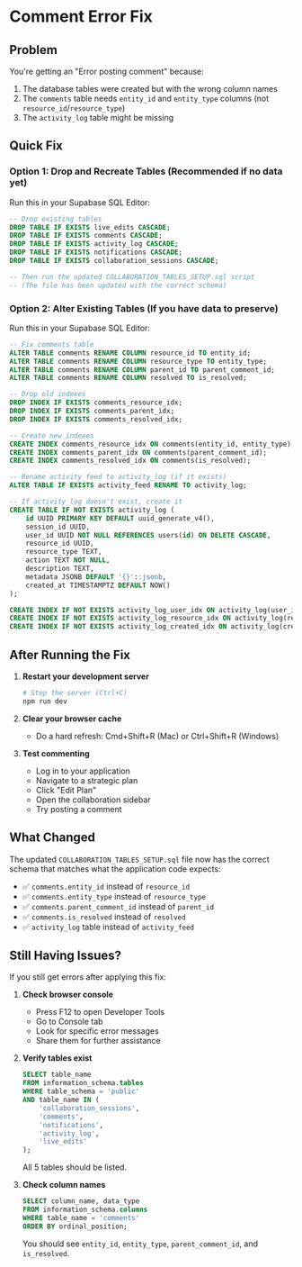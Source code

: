 # Comment Error Fix

## Problem
You're getting an "Error posting comment" because:
1. The database tables were created but with the wrong column names
2. The `comments` table needs `entity_id` and `entity_type` columns (not `resource_id`/`resource_type`)
3. The `activity_log` table might be missing

## Quick Fix

### Option 1: Drop and Recreate Tables (Recommended if no data yet)

Run this in your Supabase SQL Editor:

```sql
-- Drop existing tables
DROP TABLE IF EXISTS live_edits CASCADE;
DROP TABLE IF EXISTS comments CASCADE;
DROP TABLE IF EXISTS activity_log CASCADE;
DROP TABLE IF EXISTS notifications CASCADE;
DROP TABLE IF EXISTS collaboration_sessions CASCADE;

-- Then run the updated COLLABORATION_TABLES_SETUP.sql script
-- (The file has been updated with the correct schema)
```

### Option 2: Alter Existing Tables (If you have data to preserve)

Run this in your Supabase SQL Editor:

```sql
-- Fix comments table
ALTER TABLE comments RENAME COLUMN resource_id TO entity_id;
ALTER TABLE comments RENAME COLUMN resource_type TO entity_type;
ALTER TABLE comments RENAME COLUMN parent_id TO parent_comment_id;
ALTER TABLE comments RENAME COLUMN resolved TO is_resolved;

-- Drop old indexes
DROP INDEX IF EXISTS comments_resource_idx;
DROP INDEX IF EXISTS comments_parent_idx;
DROP INDEX IF EXISTS comments_resolved_idx;

-- Create new indexes
CREATE INDEX comments_resource_idx ON comments(entity_id, entity_type);
CREATE INDEX comments_parent_idx ON comments(parent_comment_id);
CREATE INDEX comments_resolved_idx ON comments(is_resolved);

-- Rename activity_feed to activity_log (if it exists)
ALTER TABLE IF EXISTS activity_feed RENAME TO activity_log;

-- If activity_log doesn't exist, create it
CREATE TABLE IF NOT EXISTS activity_log (
    id UUID PRIMARY KEY DEFAULT uuid_generate_v4(),
    session_id UUID,
    user_id UUID NOT NULL REFERENCES users(id) ON DELETE CASCADE,
    resource_id UUID,
    resource_type TEXT,
    action TEXT NOT NULL,
    description TEXT,
    metadata JSONB DEFAULT '{}'::jsonb,
    created_at TIMESTAMPTZ DEFAULT NOW()
);

CREATE INDEX IF NOT EXISTS activity_log_user_idx ON activity_log(user_id);
CREATE INDEX IF NOT EXISTS activity_log_resource_idx ON activity_log(resource_id, resource_type);
CREATE INDEX IF NOT EXISTS activity_log_created_idx ON activity_log(created_at DESC);
```

## After Running the Fix

1. **Restart your development server**
   ```bash
   # Stop the server (Ctrl+C)
   npm run dev
   ```

2. **Clear your browser cache**
   - Do a hard refresh: Cmd+Shift+R (Mac) or Ctrl+Shift+R (Windows)

3. **Test commenting**
   - Log in to your application
   - Navigate to a strategic plan
   - Click "Edit Plan"
   - Open the collaboration sidebar
   - Try posting a comment

## What Changed

The updated `COLLABORATION_TABLES_SETUP.sql` file now has the correct schema that matches what the application code expects:

- ✅ `comments.entity_id` instead of `resource_id`
- ✅ `comments.entity_type` instead of `resource_type`
- ✅ `comments.parent_comment_id` instead of `parent_id`
- ✅ `comments.is_resolved` instead of `resolved`
- ✅ `activity_log` table instead of `activity_feed`

## Still Having Issues?

If you still get errors after applying this fix:

1. **Check browser console**
   - Press F12 to open Developer Tools
   - Go to Console tab
   - Look for specific error messages
   - Share them for further assistance

2. **Verify tables exist**
   ```sql
   SELECT table_name 
   FROM information_schema.tables 
   WHERE table_schema = 'public' 
   AND table_name IN (
       'collaboration_sessions',
       'comments',
       'notifications',
       'activity_log',
       'live_edits'
   );
   ```
   All 5 tables should be listed.

3. **Check column names**
   ```sql
   SELECT column_name, data_type 
   FROM information_schema.columns 
   WHERE table_name = 'comments' 
   ORDER BY ordinal_position;
   ```
   You should see `entity_id`, `entity_type`, `parent_comment_id`, and `is_resolved`.
